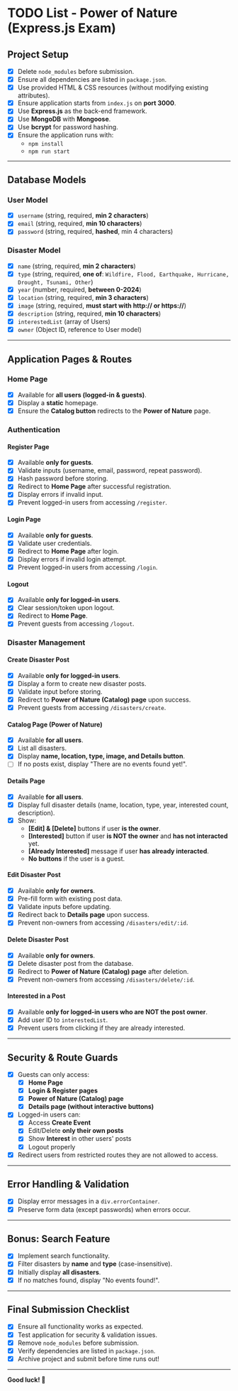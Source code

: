 # TODO List - Power of Nature (Express.js Exam)

## Project Setup
- [x] Delete `node_modules` before submission.
- [x] Ensure all dependencies are listed in `package.json`.
- [x] Use provided HTML & CSS resources (without modifying existing attributes).
- [x] Ensure application starts from `index.js` on **port 3000**.
- [x] Use **Express.js** as the back-end framework.
- [x] Use **MongoDB** with **Mongoose**.
- [x] Use **bcrypt** for password hashing.
- [x] Ensure the application runs with:
  - `npm install`
  - `npm run start`

---

## Database Models
### User Model
- [x] `username` (string, required, **min 2 characters**)
- [x] `email` (string, required, **min 10 characters**)
- [x] `password` (string, required, **hashed**, min 4 characters)

### Disaster Model
- [x] `name` (string, required, **min 2 characters**)
- [x] `type` (string, required, **one of**: `Wildfire, Flood, Earthquake, Hurricane, Drought, Tsunami, Other`)
- [x] `year` (number, required, **between 0-2024**)
- [x] `location` (string, required, **min 3 characters**)
- [x] `image` (string, required, **must start with http:// or https://**)
- [x] `description` (string, required, **min 10 characters**)
- [x] `interestedList` (array of Users)
- [x] `owner` (Object ID, reference to User model)

---

## Application Pages & Routes

### Home Page
- [x] Available for **all users (logged-in & guests)**.
- [x] Display a **static** homepage.
- [x] Ensure the **Catalog button** redirects to the **Power of Nature** page.

### Authentication
#### Register Page
- [x] Available **only for guests**.
- [x] Validate inputs (username, email, password, repeat password).
- [x] Hash password before storing.
- [x] Redirect to **Home Page** after successful registration.
- [x] Display errors if invalid input.
- [x] Prevent logged-in users from accessing `/register`.

#### Login Page
- [x] Available **only for guests**.
- [x] Validate user credentials.
- [x] Redirect to **Home Page** after login.
- [x] Display errors if invalid login attempt.
- [x] Prevent logged-in users from accessing `/login`.

#### Logout
- [x] Available **only for logged-in users**.
- [x] Clear session/token upon logout.
- [x] Redirect to **Home Page**.
- [x] Prevent guests from accessing `/logout`.

### Disaster Management
#### Create Disaster Post
- [x] Available **only for logged-in users**.
- [x] Display a form to create new disaster posts.
- [x] Validate input before storing.
- [x] Redirect to **Power of Nature (Catalog) page** upon success.
- [x] Prevent guests from accessing `/disasters/create`.

#### Catalog Page (Power of Nature)
- [x] Available **for all users**.
- [x] List all disasters.
- [x] Display **name, location, type, image, and Details button**.
- [ ] If no posts exist, display "There are no events found yet!".

#### Details Page
- [x] Available **for all users**.
- [x] Display full disaster details (name, location, type, year, interested count, description).
- [x] Show:
  - **[Edit] & [Delete]** buttons if user **is the owner**.
  - **[Interested]** button if user **is NOT the owner** and **has not interacted** yet.
  - **[Already Interested]** message if user **has already interacted**.
  - **No buttons** if the user is a guest.

#### Edit Disaster Post
- [x] Available **only for owners**.
- [x] Pre-fill form with existing post data.
- [x] Validate inputs before updating.
- [x] Redirect back to **Details page** upon success.
- [x] Prevent non-owners from accessing `/disasters/edit/:id`.

#### Delete Disaster Post
- [x] Available **only for owners**.
- [x] Delete disaster post from the database.
- [x] Redirect to **Power of Nature (Catalog) page** after deletion.
- [x] Prevent non-owners from accessing `/disasters/delete/:id`.

#### Interested in a Post
- [x] Available **only for logged-in users who are NOT the post owner**.
- [x] Add user ID to `interestedList`.
- [x] Prevent users from clicking if they are already interested.

---

## Security & Route Guards
- [x] Guests can only access:
  - [x] **Home Page**
  - [x] **Login & Register pages**
  - [x] **Power of Nature (Catalog) page**
  - [x] **Details page (without interactive buttons)**
- [x] Logged-in users can:
  - [x] Access **Create Event**
  - [x] Edit/Delete **only their own posts**
  - [x] Show **Interest** in other users' posts
  - [x] Logout properly
- [x] Redirect users from restricted routes they are not allowed to access.

---

## Error Handling & Validation
- [x] Display error messages in a `div.errorContainer`.
- [x] Preserve form data (except passwords) when errors occur.

---

## Bonus: Search Feature
- [x] Implement search functionality.
- [x] Filter disasters by **name** and **type** (case-insensitive).
- [x] Initially display **all disasters**.
- [x] If no matches found, display "No events found!".

---

## Final Submission Checklist
- [x] Ensure all functionality works as expected.
- [x] Test application for security & validation issues.
- [x] Remove `node_modules` before submission.
- [x] Verify dependencies are listed in `package.json`.
- [x] Archive project and submit before time runs out!

---

**Good luck! 🚀**
